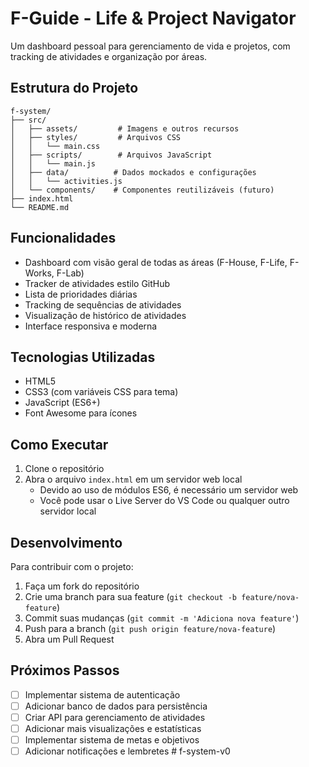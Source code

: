 # F-Guide - Life & Project Navigator

Um dashboard pessoal para gerenciamento de vida e projetos, com tracking de atividades e organização por áreas.

## Estrutura do Projeto

```
f-system/
├── src/
│   ├── assets/         # Imagens e outros recursos
│   ├── styles/         # Arquivos CSS
│   │   └── main.css
│   ├── scripts/        # Arquivos JavaScript
│   │   └── main.js
│   ├── data/          # Dados mockados e configurações
│   │   └── activities.js
│   └── components/    # Componentes reutilizáveis (futuro)
├── index.html
└── README.md
```

## Funcionalidades

- Dashboard com visão geral de todas as áreas (F-House, F-Life, F-Works, F-Lab)
- Tracker de atividades estilo GitHub
- Lista de prioridades diárias
- Tracking de sequências de atividades
- Visualização de histórico de atividades
- Interface responsiva e moderna

## Tecnologias Utilizadas

- HTML5
- CSS3 (com variáveis CSS para tema)
- JavaScript (ES6+)
- Font Awesome para ícones

## Como Executar

1. Clone o repositório
2. Abra o arquivo `index.html` em um servidor web local
   - Devido ao uso de módulos ES6, é necessário um servidor web
   - Você pode usar o Live Server do VS Code ou qualquer outro servidor local

## Desenvolvimento

Para contribuir com o projeto:

1. Faça um fork do repositório
2. Crie uma branch para sua feature (`git checkout -b feature/nova-feature`)
3. Commit suas mudanças (`git commit -m 'Adiciona nova feature'`)
4. Push para a branch (`git push origin feature/nova-feature`)
5. Abra um Pull Request

## Próximos Passos

- [ ] Implementar sistema de autenticação
- [ ] Adicionar banco de dados para persistência
- [ ] Criar API para gerenciamento de atividades
- [ ] Adicionar mais visualizações e estatísticas
- [ ] Implementar sistema de metas e objetivos
- [ ] Adicionar notificações e lembretes # f-system-v0

